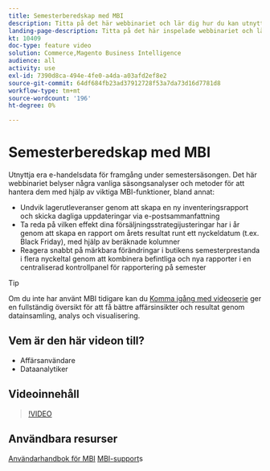 ```yaml
---
title: Semesterberedskap med MBI
description: Titta på det här webbinariet och lär dig hur du kan utnyttja dina e-handelsdata för framgång under semestersäsongen.
landing-page-description: Titta på det här inspelade webbinariet och lär dig hur du kan utnyttja dina e-handelsdata för framgång under semestersäsongen.
kt: 10409
doc-type: feature video
solution: Commerce,Magento Business Intelligence
audience: all
activity: use
exl-id: 7390d8ca-494e-4fe0-a4da-a03afd2ef8e2
source-git-commit: 64df684fb23ad37912728f53a7da73d16d7781d8
workflow-type: tm+mt
source-wordcount: '196'
ht-degree: 0%

---
```


# Semesterberedskap med MBI

Utnyttja era e-handelsdata för framgång under semestersäsongen. Det här webbinariet belyser några vanliga säsongsanalyser och metoder för att hantera dem med hjälp av viktiga MBI-funktioner, bland annat:

- Undvik lagerutleveranser genom att skapa en ny inventeringsrapport och skicka dagliga uppdateringar via e-postsammanfattning
- Ta reda på vilken effekt dina försäljningsstrategijusteringar har i år genom att skapa en rapport om årets resultat runt ett nyckeldatum (t.ex. Black Friday), med hjälp av beräknade kolumner
- Reagera snabbt på märkbara förändringar i butikens semesterprestanda i flera nyckeltal genom att kombinera befintliga och nya rapporter i en centraliserad kontrollpanel för rapportering på semester

>[!TIP]
>
>Om du inte har använt MBI tidigare kan du [Komma igång med videoserie](./../1-overview.md) ger en fullständig översikt för att få bättre affärsinsikter och resultat genom datainsamling, analys och visualisering.

## Vem är den här videon till?

- Affärsanvändare
- Dataanalytiker

## Videoinnehåll

>[!VIDEO](https://video.tv.adobe.com/v/342496?quality=12&learn=on)

## Användbara resurser

[Användarhandbok för MBI](https://docs.magento.com/mbi/)
[MBI-support](https://support.magento.com/hc/en-us/articles/360016730811)s
